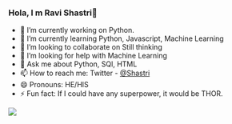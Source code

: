 ### Hola, I m Ravi Shastri👋

 
- 🔭 I’m currently working on Python.
- 🌱 I’m currently learning Python, Javascript, Machine Learning
- 👯 I’m looking to collaborate on Still thinking
- 🤔 I’m looking for help with Machine Learning
- 💬 Ask me about Python, SQl, HTML
- 📫 How to reach me: Twitter - [@Shastri](https://twitter.com/ravisha15749806)
- 😄 Pronouns: HE/HIS
- ⚡ Fun fact: If I could have any superpower, it would be THOR.

<img src ="https://github-readme-stats.vercel.app/api?username=ravishastri9&&show_icons=true&title_color=ffffff&icon_color=bb2acf&text_color=FFFFFF&bg_color=000000">
 
